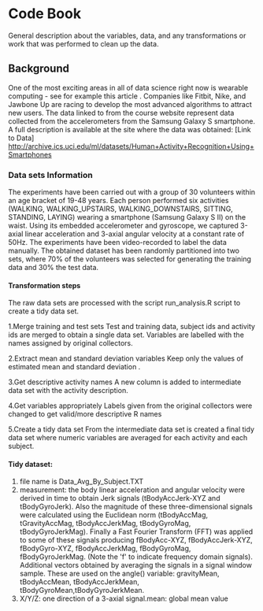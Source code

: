 # Code Book
General description about the variables, data, and any transformations or work 
that was performed to clean up the data.

## Background
One of the most exciting areas in all of data science right now 
is wearable computing - see for example this article . 
Companies like Fitbit, Nike, and Jawbone Up are racing to develop 
the most advanced algorithms to attract new users. 
The data linked to from the course website represent data collected 
from the accelerometers from the Samsung Galaxy S smartphone. 
A full description is available at the site where the data was 
obtained: 
[Link to Data]
http://archive.ics.uci.edu/ml/datasets/Human+Activity+Recognition+Using+Smartphones 


### Data sets Information

The experiments have been carried out with a group of 30 volunteers 
within an age bracket of 19-48 years. Each person performed 
six activities (WALKING, WALKING_UPSTAIRS, WALKING_DOWNSTAIRS, SITTING, STANDING, LAYING)
wearing a smartphone (Samsung Galaxy S II) on the waist. 
Using its embedded accelerometer and gyroscope, we captured 3-axial linear acceleration 
and 3-axial angular velocity at a constant rate of 50Hz. 
The experiments have been video-recorded to label the data manually. 
The obtained dataset has been randomly partitioned into two sets, where 70% of the 
volunteers was selected for generating the training data and 30% the test data.


#### Transformation steps

The raw data sets are processed with the script run_analysis.R script to create a 
tidy data set.

1.Merge training and test sets Test and training data, subject ids and activity ids are merged to obtain a single data set. 
Variables are labelled with the names assigned by original collectors.

2.Extract mean and standard deviation variables Keep only the values of estimated mean and standard deviation .

3.Get descriptive activity names A new column is added to intermediate data set with the activity description.

4.Get variables appropriately Labels given from the original collectors were changed to get valid/more descriptive R names

5.Create a tidy data set From the intermediate data set is created a final tidy data set where numeric variables are averaged for each activity and each subject.


#### Tidy dataset:

1. file name is Data_Avg_By_Subject.TXT
2. measurement: the body linear acceleration and angular velocity were derived in time to obtain Jerk signals (tBodyAccJerk-XYZ and tBodyGyroJerk). Also the magnitude of these three-dimensional signals were calculated using the Euclidean norm (tBodyAccMag, tGravityAccMag, tBodyAccJerkMag, tBodyGyroMag, tBodyGyroJerkMag). Finally a Fast Fourier Transform (FFT) was applied to some of these signals producing fBodyAcc-XYZ, fBodyAccJerk-XYZ, fBodyGyro-XYZ, fBodyAccJerkMag, fBodyGyroMag, fBodyGyroJerkMag. (Note the 'f' to indicate frequency domain signals). Additional vectors obtained by averaging the signals in a signal window sample. These are used on the angle() variable: gravityMean, 
    tBodyAccMean, tBodyAccJerkMean, tBodyGyroMean,tBodyGyroJerkMean.
3.  X/Y/Z: one direction of a 3-axial signal.mean: global mean value

